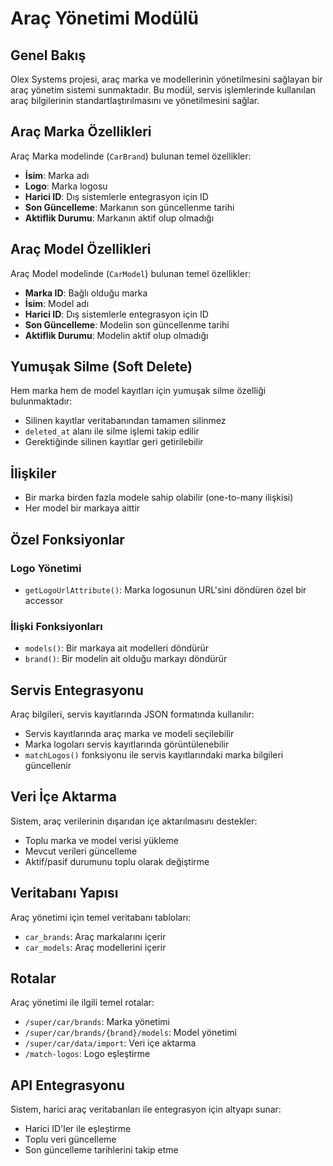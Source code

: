 # Araç Yönetimi Modülü

## Genel Bakış

Olex Systems projesi, araç marka ve modellerinin yönetilmesini sağlayan bir araç yönetim sistemi sunmaktadır. Bu modül, servis işlemlerinde kullanılan araç bilgilerinin standartlaştırılmasını ve yönetilmesini sağlar.

## Araç Marka Özellikleri

Araç Marka modelinde (`CarBrand`) bulunan temel özellikler:

- **İsim**: Marka adı
- **Logo**: Marka logosu
- **Harici ID**: Dış sistemlerle entegrasyon için ID
- **Son Güncelleme**: Markanın son güncellenme tarihi
- **Aktiflik Durumu**: Markanın aktif olup olmadığı

## Araç Model Özellikleri

Araç Model modelinde (`CarModel`) bulunan temel özellikler:

- **Marka ID**: Bağlı olduğu marka
- **İsim**: Model adı
- **Harici ID**: Dış sistemlerle entegrasyon için ID
- **Son Güncelleme**: Modelin son güncellenme tarihi
- **Aktiflik Durumu**: Modelin aktif olup olmadığı

## Yumuşak Silme (Soft Delete)

Hem marka hem de model kayıtları için yumuşak silme özelliği bulunmaktadır:

- Silinen kayıtlar veritabanından tamamen silinmez
- `deleted_at` alanı ile silme işlemi takip edilir
- Gerektiğinde silinen kayıtlar geri getirilebilir

## İlişkiler

- Bir marka birden fazla modele sahip olabilir (one-to-many ilişkisi)
- Her model bir markaya aittir

## Özel Fonksiyonlar

### Logo Yönetimi

- `getLogoUrlAttribute()`: Marka logosunun URL'sini döndüren özel bir accessor

### İlişki Fonksiyonları

- `models()`: Bir markaya ait modelleri döndürür
- `brand()`: Bir modelin ait olduğu markayı döndürür

## Servis Entegrasyonu

Araç bilgileri, servis kayıtlarında JSON formatında kullanılır:

- Servis kayıtlarında araç marka ve modeli seçilebilir
- Marka logoları servis kayıtlarında görüntülenebilir
- `matchLogos()` fonksiyonu ile servis kayıtlarındaki marka bilgileri güncellenir

## Veri İçe Aktarma

Sistem, araç verilerinin dışarıdan içe aktarılmasını destekler:

- Toplu marka ve model verisi yükleme
- Mevcut verileri güncelleme
- Aktif/pasif durumunu toplu olarak değiştirme

## Veritabanı Yapısı

Araç yönetimi için temel veritabanı tabloları:

- `car_brands`: Araç markalarını içerir
- `car_models`: Araç modellerini içerir

## Rotalar

Araç yönetimi ile ilgili temel rotalar:

- `/super/car/brands`: Marka yönetimi
- `/super/car/brands/{brand}/models`: Model yönetimi
- `/super/car/data/import`: Veri içe aktarma
- `/match-logos`: Logo eşleştirme

## API Entegrasyonu

Sistem, harici araç veritabanları ile entegrasyon için altyapı sunar:

- Harici ID'ler ile eşleştirme
- Toplu veri güncelleme
- Son güncelleme tarihlerini takip etme
